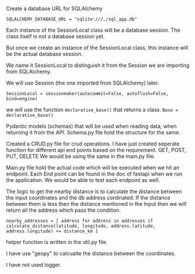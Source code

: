 Create a database URL for SQLAlchemy

`SQLALCHEMY_DATABASE_URL = "sqlite:///./sql_app.db"`


Each instance of the SessionLocal class will be a database session. The class itself is not a database session yet.

But once we create an instance of the SessionLocal class, this instance will be the actual database session.

We name it SessionLocal to distinguish it from the Session we are importing from SQLAlchemy.

We will use Session (the one imported from SQLAlchemy) later.

`SessionLocal = sessionmaker(autocommit=False, autoflush=False, bind=engine)`

we will use the function `declarative_base()` that returns a class.
`Base = declarative_base()`

Pydantic models (schemas) that will be used when reading data, when returning it from the API. Schema.py file hold the structure for the same.


Created a CRUD.py file for crud operations.
I have just created seperate function for different api end points based on the requirement.
GET, POST, PUT, DELETE
We would be using the same in the main.py file.


Main.py file hold the actual code which will be executed when we hit an endpoint.
Each End point can be found in the doc of fastapi when we run the application.
We would be able to test each endpoint as well.

The logic to get the nearby distance is to calculate the distance between the input coordinates and the db address cordinated. If the distance between them is less then the distance mentioned in the Input then we will return all the address which pass the condition.

`nearby_addresses = [
        address for address in addresses
        if calculate_distance(latitude, longitude, address.latitude, address.longitude) <= distance_km
    ]`

helper function is written in the util.py file.

I have use "geopy" to calcualte the distance between the coordinates.

I have not used logger.
